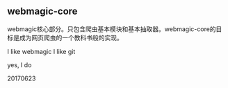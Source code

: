 webmagic-core
-------
webmagic核心部分。只包含爬虫基本模块和基本抽取器。webmagic-core的目标是成为网页爬虫的一个教科书般的实现。

I like webmagic
I like git

yes, I do

20170623
